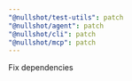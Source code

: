 ```yaml
---
"@nullshot/test-utils": patch
"@nullshot/agent": patch
"@nullshot/cli": patch
"@nullshot/mcp": patch
---
```


Fix dependencies
